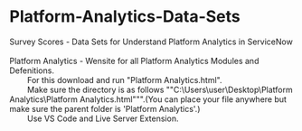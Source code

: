# Platform-Analytics-Data-Sets
Survey Scores - Data Sets for Understand Platform Analytics in ServiceNow<br><br>
Platform Analytics - Wensite for all Platform Analytics Modules and Defenitions.<br>
&nbsp;&nbsp;&nbsp;&nbsp;&nbsp;&nbsp;&nbsp;&nbsp;For this download and run "Platform Analytics.html".<br>
&nbsp;&nbsp;&nbsp;&nbsp;&nbsp;&nbsp;&nbsp;&nbsp;Make sure the directory is as follows ""C:\Users\user\Desktop\Platform Analytics\Platform Analytics.html""".(You can place your file anywhere but make sure the parent folder is 'Platform Analytics'.)<br>
&nbsp;&nbsp;&nbsp;&nbsp;&nbsp;&nbsp;&nbsp;&nbsp;Use VS Code and Live Server Extension.<br>
